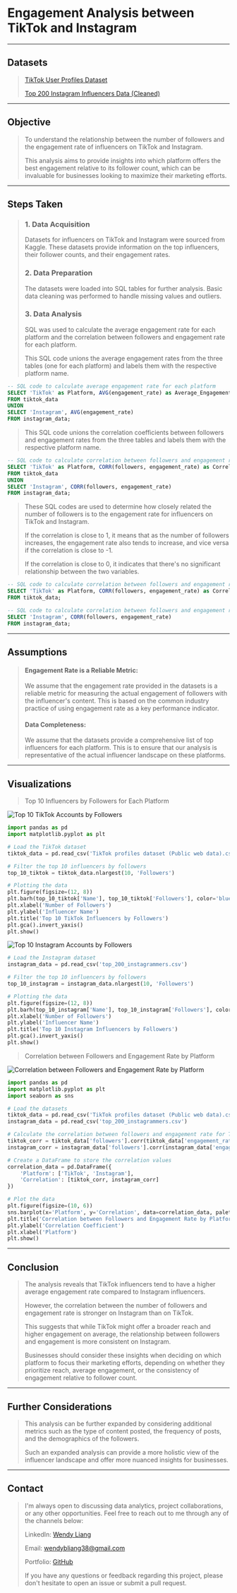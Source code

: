 # Engagement Analysis between TikTok and Instagram 
----
## **Datasets**

>[TikTok User Profiles Dataset](https://www.kaggle.com/datasets/manishkumar7432698/tiktok-profiles-data)
>
>[Top 200 Instagram Influencers Data (Cleaned)](https://www.kaggle.com/datasets/syedjaferk/top-200-instagrammers-data-cleaned)

----
## Objective
>To understand the relationship between the number of followers and the engagement rate of influencers on TikTok and Instagram.
>
>This analysis aims to provide insights into which platform offers the best engagement relative to its follower count, which can be invaluable for businesses looking to maximize their marketing efforts.

----

## Steps Taken

>### 1. Data Acquisition
>
>Datasets for influencers on TikTok and Instagram were sourced from Kaggle. These datasets provide information on the top influencers, their follower counts, and their engagement rates.
>
>### 2. Data Preparation
>
>The datasets were loaded into SQL tables for further analysis. Basic data cleaning was performed to handle missing values and outliers.
>
>### 3. Data Analysis
>
>SQL was used to calculate the average engagement rate for each platform and the correlation between followers and engagement rate for each platform.
>
>This SQL code unions the average engagement rates from the three tables (one for each platform) and labels them with the respective platform name.

```sql
-- SQL code to calculate average engagement rate for each platform
SELECT 'TikTok' as Platform, AVG(engagement_rate) as Average_Engagement
FROM tiktok_data
UNION
SELECT 'Instagram', AVG(engagement_rate)
FROM instagram_data;
```
>This SQL code unions the correlation coefficients between followers and engagement rates from the three tables and labels them with the respective platform name.

```sql
-- SQL code to calculate correlation between followers and engagement rate for each platform
SELECT 'TikTok' as Platform, CORR(followers, engagement_rate) as Correlation
FROM tiktok_data
UNION
SELECT 'Instagram', CORR(followers, engagement_rate)
FROM instagram_data;
```
> These SQL codes are used to determine how closely related the number of followers is to the engagement rate for influencers on TikTok and Instagram.
> 
> If the correlation is close to 1, it means that as the number of followers increases, the engagement rate also tends to increase, and vice versa if the correlation is close to -1.
> 
> If the correlation is close to 0, it indicates that there's no significant relationship between the two variables. 

```sql
-- SQL code to calculate correlation between followers and engagement rate for TikTok
SELECT 'TikTok' as Platform, CORR(followers, engagement_rate) as Correlation
FROM tiktok_data;
```
```sql
-- SQL code to calculate correlation between followers and engagement rate for Instagram
SELECT 'Instagram', CORR(followers, engagement_rate)
FROM instagram_data;
```
----
## **Assumptions**

>#### Engagement Rate is a Reliable Metric:
>We assume that the engagement rate provided in the datasets is a reliable metric for measuring the actual engagement of followers with the influencer's content. This is based on the common industry practice of using engagement rate as a key performance indicator.
>
>#### Data Completeness:
>We assume that the datasets provide a comprehensive list of top influencers for each platform. This is to ensure that our analysis is representative of the actual influencer landscape on these platforms.
----
## **Visualizations**

>Top 10 Influencers by Followers for Each Platform

![Top 10 TikTok Accounts by Followers](https://chat.noteable.io/origami/o/8de8050bdaa94b0e8694271d1b48fffd.png)
```python
import pandas as pd
import matplotlib.pyplot as plt

# Load the TikTok dataset
tiktok_data = pd.read_csv('TikTok profiles dataset (Public web data).csv')

# Filter the top 10 influencers by followers
top_10_tiktok = tiktok_data.nlargest(10, 'Followers')

# Plotting the data
plt.figure(figsize=(12, 8))
plt.barh(top_10_tiktok['Name'], top_10_tiktok['Followers'], color='blue')
plt.xlabel('Number of Followers')
plt.ylabel('Influencer Name')
plt.title('Top 10 TikTok Influencers by Followers')
plt.gca().invert_yaxis()
plt.show()
```

![Top 10 Instagram Accounts by Followers](https://chat.noteable.io/origami/o/cb1f382189924b49b8036354c8690319.png)
```python
# Load the Instagram dataset
instagram_data = pd.read_csv('top_200_instagrammers.csv')

# Filter the top 10 influencers by followers
top_10_instagram = instagram_data.nlargest(10, 'Followers')

# Plotting the data
plt.figure(figsize=(12, 8))
plt.barh(top_10_instagram['Name'], top_10_instagram['Followers'], color='purple')
plt.xlabel('Number of Followers')
plt.ylabel('Influencer Name')
plt.title('Top 10 Instagram Influencers by Followers')
plt.gca().invert_yaxis()
plt.show()
```

>Correlation between Followers and Engagement Rate by Platform

![Correlation between Followers and Engagement Rate by Platform](https://chat.noteable.io/origami/o/aa0f7f4dd9d949c5aa978943df89cae8.png)
```python
import pandas as pd
import matplotlib.pyplot as plt
import seaborn as sns

# Load the datasets
tiktok_data = pd.read_csv('TikTok profiles dataset (Public web data).csv')
instagram_data = pd.read_csv('top_200_instagrammers.csv')

# Calculate the correlation between followers and engagement rate for TikTok and Instagram
tiktok_corr = tiktok_data['followers'].corr(tiktok_data['engagement_rate'])
instagram_corr = instagram_data['followers'].corr(instagram_data['engagement_rate'])

# Create a DataFrame to store the correlation values
correlation_data = pd.DataFrame({
    'Platform': ['TikTok', 'Instagram'],
    'Correlation': [tiktok_corr, instagram_corr]
})

# Plot the data
plt.figure(figsize=(10, 6))
sns.barplot(x='Platform', y='Correlation', data=correlation_data, palette='viridis')
plt.title('Correlation between Followers and Engagement Rate by Platform')
plt.ylabel('Correlation Coefficient')
plt.xlabel('Platform')
plt.show()
```
----
## **Conclusion**

>The analysis reveals that TikTok influencers tend to have a higher average engagement rate compared to Instagram influencers.
>
>However, the correlation between the number of followers and engagement rate is stronger on Instagram than on TikTok.
>
>This suggests that while TikTok might offer a broader reach and higher engagement on average, the relationship between followers and engagement is more consistent on Instagram.
>
>Businesses should consider these insights when deciding on which platform to focus their marketing efforts, depending on whether they prioritize reach, average engagement, or the consistency of engagement relative to follower count.
----
## **Further Considerations**

>This analysis can be further expanded by considering additional metrics such as the type of content posted, the frequency of posts, and the demographics of the followers.
>
>Such an expanded analysis can provide a more holistic view of the influencer landscape and offer more nuanced insights for businesses.
----
## **Contact**

> I'm always open to discussing data analytics, project collaborations, or any other opportunities. Feel free to reach out to me through any of the channels below:
>
> LinkedIn: [Wendy Liang](https://www.linkedin.com/in/wendyliang38/)
>
> Email: wendybliang38@gmail.com
>
> Portfolio: [GitHub](https://github.com/wendifultimes/wendy-liang)
>
> If you have any questions or feedback regarding this project, please don't hesitate to open an issue or submit a pull request.
